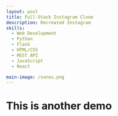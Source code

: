 ```yaml
---
layout: post
title: Full-Stack Instagram Clone
description: Recreated Instagram 
skills: 
  - Web Development
  - Python
  - Flask
  - HTML/CSS
  - REST API
  - JavaScript
  - React

main-image: /sonos.png
---
```


# This is another demo

